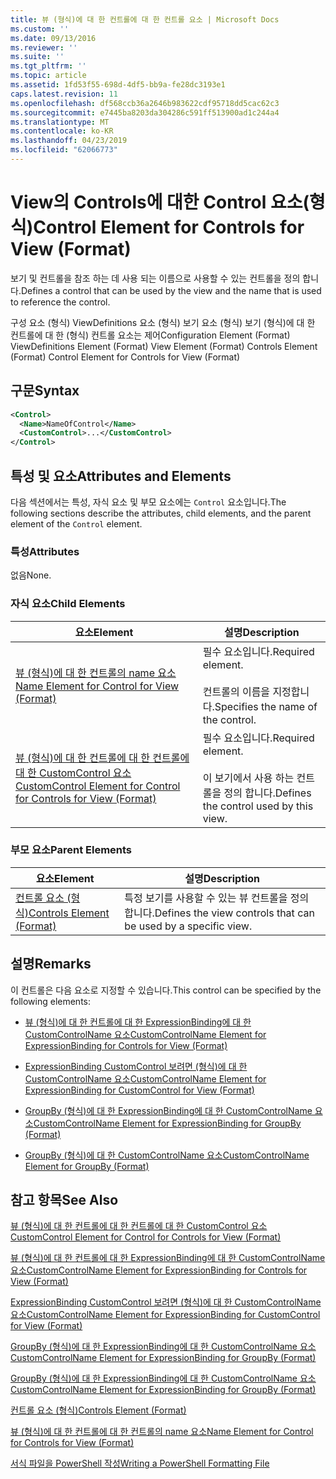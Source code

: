 ```yaml
---
title: 뷰 (형식)에 대 한 컨트롤에 대 한 컨트롤 요소 | Microsoft Docs
ms.custom: ''
ms.date: 09/13/2016
ms.reviewer: ''
ms.suite: ''
ms.tgt_pltfrm: ''
ms.topic: article
ms.assetid: 1fd53f55-698d-4df5-bb9a-fe28dc3193e1
caps.latest.revision: 11
ms.openlocfilehash: df568ccb36a2646b983622cdf95718dd5cac62c3
ms.sourcegitcommit: e7445ba8203da304286c591ff513900ad1c244a4
ms.translationtype: MT
ms.contentlocale: ko-KR
ms.lasthandoff: 04/23/2019
ms.locfileid: "62066773"
---
```

# <a name="control-element-for-controls-for-view--format"></a><span data-ttu-id="c9f49-102">View의 Controls에 대한 Control 요소(형식)</span><span class="sxs-lookup"><span data-stu-id="c9f49-102">Control Element for Controls for View  (Format)</span></span>

<span data-ttu-id="c9f49-103">보기 및 컨트롤을 참조 하는 데 사용 되는 이름으로 사용할 수 있는 컨트롤을 정의 합니다.</span><span class="sxs-lookup"><span data-stu-id="c9f49-103">Defines a control that can be used by the view and the name that is used to reference the control.</span></span>

<span data-ttu-id="c9f49-104">구성 요소 (형식) ViewDefinitions 요소 (형식) 보기 요소 (형식) 보기 (형식)에 대 한 컨트롤에 대 한 (형식) 컨트롤 요소는 제어</span><span class="sxs-lookup"><span data-stu-id="c9f49-104">Configuration Element (Format) ViewDefinitions Element (Format) View Element (Format) Controls Element (Format) Control Element for Controls for View (Format)</span></span>

## <a name="syntax"></a><span data-ttu-id="c9f49-105">구문</span><span class="sxs-lookup"><span data-stu-id="c9f49-105">Syntax</span></span>

```xml
<Control>
  <Name>NameOfControl</Name>
  <CustomControl>...</CustomControl>
</Control>
```

## <a name="attributes-and-elements"></a><span data-ttu-id="c9f49-106">특성 및 요소</span><span class="sxs-lookup"><span data-stu-id="c9f49-106">Attributes and Elements</span></span>

<span data-ttu-id="c9f49-107">다음 섹션에서는 특성, 자식 요소 및 부모 요소에는 `Control` 요소입니다.</span><span class="sxs-lookup"><span data-stu-id="c9f49-107">The following sections describe the attributes, child elements, and the parent element of the `Control` element.</span></span>

### <a name="attributes"></a><span data-ttu-id="c9f49-108">특성</span><span class="sxs-lookup"><span data-stu-id="c9f49-108">Attributes</span></span>

<span data-ttu-id="c9f49-109">없음</span><span class="sxs-lookup"><span data-stu-id="c9f49-109">None.</span></span>

### <a name="child-elements"></a><span data-ttu-id="c9f49-110">자식 요소</span><span class="sxs-lookup"><span data-stu-id="c9f49-110">Child Elements</span></span>

|<span data-ttu-id="c9f49-111">요소</span><span class="sxs-lookup"><span data-stu-id="c9f49-111">Element</span></span>|<span data-ttu-id="c9f49-112">설명</span><span class="sxs-lookup"><span data-stu-id="c9f49-112">Description</span></span>|
|-------------|-----------------|
|[<span data-ttu-id="c9f49-113">뷰 (형식)에 대 한 컨트롤의 name 요소</span><span class="sxs-lookup"><span data-stu-id="c9f49-113">Name Element for Control for View (Format)</span></span>](./name-element-for-control-for-controls-for-view-format.md)|<span data-ttu-id="c9f49-114">필수 요소입니다.</span><span class="sxs-lookup"><span data-stu-id="c9f49-114">Required element.</span></span><br /><br /> <span data-ttu-id="c9f49-115">컨트롤의 이름을 지정합니다.</span><span class="sxs-lookup"><span data-stu-id="c9f49-115">Specifies the name of the control.</span></span>|
|[<span data-ttu-id="c9f49-116">뷰 (형식)에 대 한 컨트롤에 대 한 컨트롤에 대 한 CustomControl 요소</span><span class="sxs-lookup"><span data-stu-id="c9f49-116">CustomControl Element for Control for Controls for View (Format)</span></span>](./customcontrol-element-for-control-for-controls-for-view-format.md)|<span data-ttu-id="c9f49-117">필수 요소입니다.</span><span class="sxs-lookup"><span data-stu-id="c9f49-117">Required element.</span></span><br /><br /> <span data-ttu-id="c9f49-118">이 보기에서 사용 하는 컨트롤을 정의 합니다.</span><span class="sxs-lookup"><span data-stu-id="c9f49-118">Defines the control used by this view.</span></span>|

### <a name="parent-elements"></a><span data-ttu-id="c9f49-119">부모 요소</span><span class="sxs-lookup"><span data-stu-id="c9f49-119">Parent Elements</span></span>

|<span data-ttu-id="c9f49-120">요소</span><span class="sxs-lookup"><span data-stu-id="c9f49-120">Element</span></span>|<span data-ttu-id="c9f49-121">설명</span><span class="sxs-lookup"><span data-stu-id="c9f49-121">Description</span></span>|
|-------------|-----------------|
|[<span data-ttu-id="c9f49-122">컨트롤 요소 (형식)</span><span class="sxs-lookup"><span data-stu-id="c9f49-122">Controls Element (Format)</span></span>](./controls-element-for-view-format.md)|<span data-ttu-id="c9f49-123">특정 보기를 사용할 수 있는 뷰 컨트롤을 정의 합니다.</span><span class="sxs-lookup"><span data-stu-id="c9f49-123">Defines the view controls that can be used by a specific view.</span></span>|

## <a name="remarks"></a><span data-ttu-id="c9f49-124">설명</span><span class="sxs-lookup"><span data-stu-id="c9f49-124">Remarks</span></span>

<span data-ttu-id="c9f49-125">이 컨트롤은 다음 요소로 지정할 수 있습니다.</span><span class="sxs-lookup"><span data-stu-id="c9f49-125">This control can be specified by the following elements:</span></span>

- [<span data-ttu-id="c9f49-126">뷰 (형식)에 대 한 컨트롤에 대 한 ExpressionBinding에 대 한 CustomControlName 요소</span><span class="sxs-lookup"><span data-stu-id="c9f49-126">CustomControlName Element for ExpressionBinding for Controls for View (Format)</span></span>](./customcontrolname-element-for-expressionbinding-for-controls-for-view-format.md)

- [<span data-ttu-id="c9f49-127">ExpressionBinding CustomControl 보려면 (형식)에 대 한 CustomControlName 요소</span><span class="sxs-lookup"><span data-stu-id="c9f49-127">CustomControlName Element for ExpressionBinding for CustomControl for View (Format)</span></span>](./customcontrolname-element-for-expressionbinding-for-customcontrol-for-view-format.md)

- [<span data-ttu-id="c9f49-128">GroupBy (형식)에 대 한 ExpressionBinding에 대 한 CustomControlName 요소</span><span class="sxs-lookup"><span data-stu-id="c9f49-128">CustomControlName Element for ExpressionBinding for GroupBy (Format)</span></span>](./customcontrolname-element-for-expressionbinding-for-groupby-format.md)

- [<span data-ttu-id="c9f49-129">GroupBy (형식)에 대 한 CustomControlName 요소</span><span class="sxs-lookup"><span data-stu-id="c9f49-129">CustomControlName Element for GroupBy (Format)</span></span>](./customcontrolname-element-for-groupby-format.md)

## <a name="see-also"></a><span data-ttu-id="c9f49-130">참고 항목</span><span class="sxs-lookup"><span data-stu-id="c9f49-130">See Also</span></span>

[<span data-ttu-id="c9f49-131">뷰 (형식)에 대 한 컨트롤에 대 한 컨트롤에 대 한 CustomControl 요소</span><span class="sxs-lookup"><span data-stu-id="c9f49-131">CustomControl Element for Control for Controls for View (Format)</span></span>](./customcontrol-element-for-control-for-controls-for-view-format.md)

[<span data-ttu-id="c9f49-132">뷰 (형식)에 대 한 컨트롤에 대 한 ExpressionBinding에 대 한 CustomControlName 요소</span><span class="sxs-lookup"><span data-stu-id="c9f49-132">CustomControlName Element for ExpressionBinding for Controls for View (Format)</span></span>](./customcontrolname-element-for-expressionbinding-for-controls-for-view-format.md)

[<span data-ttu-id="c9f49-133">ExpressionBinding CustomControl 보려면 (형식)에 대 한 CustomControlName 요소</span><span class="sxs-lookup"><span data-stu-id="c9f49-133">CustomControlName Element for ExpressionBinding for CustomControl for View (Format)</span></span>](./customcontrolname-element-for-expressionbinding-for-customcontrol-for-view-format.md)

[<span data-ttu-id="c9f49-134">GroupBy (형식)에 대 한 ExpressionBinding에 대 한 CustomControlName 요소</span><span class="sxs-lookup"><span data-stu-id="c9f49-134">CustomControlName Element for ExpressionBinding for GroupBy (Format)</span></span>](./customcontrolname-element-for-expressionbinding-for-groupby-format.md)

[<span data-ttu-id="c9f49-135">GroupBy (형식)에 대 한 ExpressionBinding에 대 한 CustomControlName 요소</span><span class="sxs-lookup"><span data-stu-id="c9f49-135">CustomControlName Element for ExpressionBinding for GroupBy (Format)</span></span>](./customcontrolname-element-for-expressionbinding-for-groupby-format.md)

[<span data-ttu-id="c9f49-136">컨트롤 요소 (형식)</span><span class="sxs-lookup"><span data-stu-id="c9f49-136">Controls Element (Format)</span></span>](./controls-element-for-view-format.md)

[<span data-ttu-id="c9f49-137">뷰 (형식)에 대 한 컨트롤에 대 한 컨트롤의 name 요소</span><span class="sxs-lookup"><span data-stu-id="c9f49-137">Name Element for Control for Controls for View (Format)</span></span>](./name-element-for-control-for-controls-for-view-format.md)

[<span data-ttu-id="c9f49-138">서식 파일을 PowerShell 작성</span><span class="sxs-lookup"><span data-stu-id="c9f49-138">Writing a PowerShell Formatting File</span></span>](./writing-a-powershell-formatting-file.md)
